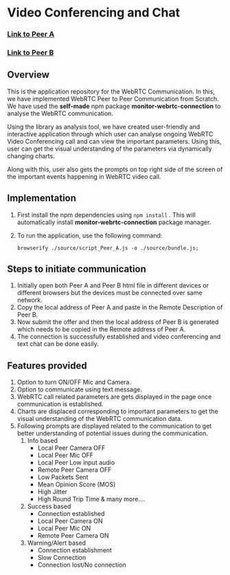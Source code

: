 # Video Conferencing and Chat

### [Link to Peer A](https://shivam7374.github.io/sprinklr-voice-webrtc/source/index_Peer_A.html)

### [Link to Peer B](https://shivam7374.github.io/sprinklr-voice-webrtc/receiver/index_Peer_B.html)

## Overview

This is the application repository for the WebRTC Communication. In this, we have implemented WebRTC Peer to Peer Communication from Scratch. We have used the **self-made** npm package **monitor-webrtc-connection** to analyse the WebRTC communication.

Using the library as analysis tool, we have created user-friendly and interactive application through which user can analyse ongoing WebRTC Video Conferencing call and can view the important parameters. Using this, user can get the visual understanding of the parameters via dynamically changing charts.

Along with this, user also gets the prompts on top right side of the screen of the important events happening in WebRTC video call.

## Implementation

1. First install the npm dependencies using `npm install` . This will automatically install **monitor-webrtc-connection** package manager.

2. To run the application, use the following command:

    `browserify ./source/script_Peer_A.js -o ./source/bundle.js; `

## Steps to initiate communication

1. Initially open both Peer A and Peer B html file in different devices or different browsers but the devices must be connected over same network.
2. Copy the local address of Peer A and paste in the Remote Description of Peer B.
3. Now submit the offer and then the local address of Peer B is generated which needs to be copied in the Remote address of Peer A.
4. The connection is successfully established and video conferencing and text chat can be done easily.

## Features provided

1. Option to turn ON/OFF Mic and Camera.
2. Option to communicate using text message.
3. WebRTC call related parameters are gets displayed in the page once communication is established.
4. Charts are displaced corresponding to important parameters to get the visual understanding of the WebRTC communication data.
5. Following prompts are displayed related to the communication to get better understanding of potential issues during the communication.
    1. Info based
        - Local Peer Camera OFF
        - Local Peer Mic OFF
        - Local Peer Low input audio
        - Remote Peer Camera OFF
        - Low Packets Sent
        - Mean Opinion Score (MOS)
        - High Jitter
        - High Round Trip Time & many more....
    2. Success based
        - Connection established
        - Local Peer Camera ON
        - Local Peer Mic ON
        - Remote Peer Camera ON
    3. Warning/Alert based
        - Connection establishment
        - Slow Connection
        - Connection lost/No connection
